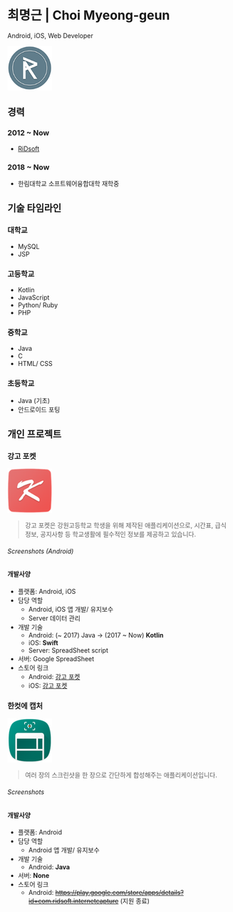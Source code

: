 최명근 | Choi Myeong-geun
========================
Android, iOS, Web Developer

<img src="/res/ridsoft_small.png" width="100px" height="100px">

## 경력
### 2012 ~ Now
  * [RiDsoft](http://ridsoft.xyz)

### 2018 ~ Now
  * 한림대학교 소프트웨어융합대학 재학중


## 기술 타임라인
### 대학교
 * MySQL
 * JSP

### 고등학교
 * Kotlin
 * JavaScript
 * Python/ Ruby
 * PHP

### 중학교
 * Java
 * C
 * HTML/ CSS

### 초등학교
 * Java (기초)
 * 안드로이드 포팅

## 개인 프로젝트
### 강고 포켓

<img src="/res/kp/kp_app_icon.png" width="100px" height="100px">

> 강고 포켓은 강원고등학교 학생을 위해 제작된 애플리케이션으로, 시간표, 급식정보, 공지사항 등 학교생활에 필수적인 정보를 제공하고 있습니다.

###### Screenshots (Android)


#### 개발사양
* 플랫폼: Android, iOS
* 담당 역할
  - Android, iOS 앱 개발/ 유지보수
  - Server 데이터 관리
* 개발 기술
  - Android: (~ 2017) Java -> (2017 ~ Now) **Kotlin**
  - iOS: **Swift**
  - Server: SpreadSheet script
* 서버: Google SpreadSheet
* 스토어 링크
  - Android: [강고 포켓](https://play.google.com/store/apps/details?id=com.RiDsoft.kangwonhighschool)
  - iOS: [강고 포켓](https://itunes.apple.com/kr/app/강고-포켓/id1384350202?mt=8)


### 한컷에 캡처

<img src="/res/cis.png" width="100px" height="100px">

> 여러 장의 스크린샷을 한 장으로 간단하게 합성해주는 애플리케이션입니다.

###### Screenshots


#### 개발사양
* 플랫폼: Android
* 담당 역할
  - Android 앱 개발/ 유지보수
* 개발 기술
  - Android: **Java**
* 서버: **None**
* 스토어 링크
  - Android: ~~https://play.google.com/store/apps/details?id=com.ridsoft.internetcapture~~ (지원 종료)
